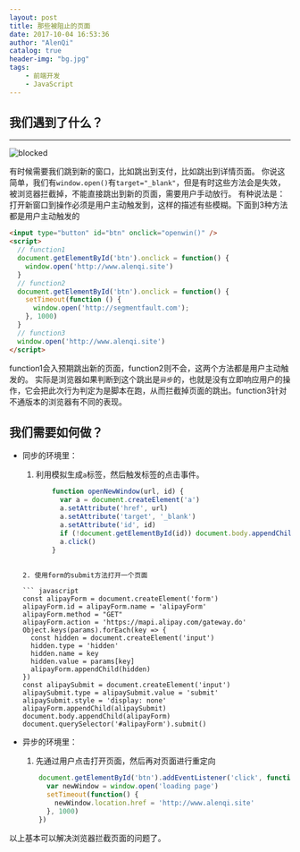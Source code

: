 ```yaml
---
layout: post
title: 那些被阻止的页面
date: 2017-10-04 16:53:36
author: "AlenQi"
catalog: true
header-img: "bg.jpg"
tags:
    - 前端开发
    - JavaScript
---
```


## 我们遇到了什么？

---------------

![blocked](blocked.jpg)

有时候需要我们跳到新的窗口，比如跳出到支付，比如跳出到详情页面。
你说这简单，我们有`window.open()`有`target="_blank"`，但是有时这些方法会是失效，被浏览器拦截掉，不能直接跳出到新的页面，需要用户手动放行。
有种说法是：打开新窗口到操作必须是用户主动触发到，这样的描述有些模糊。下面到3种方法都是用户主动触发的

``` html
<input type="button" id="btn" onclick="openwin()" />
<script>
  // function1
  document.getElementById('btn').onclick = function() {
    window.open('http://www.alenqi.site')
  }
  // function2
  document.getElementById('btn').onclick = function() {
	setTimeout(function () {
	  window.open('http://segmentfault.com');
	}, 1000)
  }
  // function3
  window.open('http://www.alenqi.site')
</script>
```
function1会入预期跳出新的页面，function2则不会，这两个方法都是用户主动触发的。
实际是浏览器如果判断到这个跳出是`异步`的，也就是没有立即响应用户的操作，它会把此次行为判定为是脚本在跑，从而拦截掉页面的跳出。function3针对不通版本的浏览器有不同的表现。

## 我们需要如何做？

-  同步的环境里：

	1. 利用模拟生成`a`标签，然后触发标签的点击事件。

		```  javascript
			function openNewWindow(url, id) {
			  var a = document.createElement('a')
			  a.setAttribute('href', url)
			  a.setAttribute('target', '_blank')
			  a.setAttribute('id', id)
			  if (!document.getElementById(id)) document.body.appendChild(a)
			  a.click()
		    }
	  ```

	2. 使用form的submit方法打开一个页面  

	  ``` javascript
      const alipayForm = document.createElement('form')
      alipayForm.id = alipayForm.name = 'alipayForm'
      alipayForm.method = "GET"
      alipayForm.action = 'https://mapi.alipay.com/gateway.do'
      Object.keys(params).forEach(key => {
        const hidden = document.createElement('input')
        hidden.type = 'hidden'
        hidden.name = key
        hidden.value = params[key]
        alipayForm.appendChild(hidden)
      })
      const alipaySubmit = document.createElement('input')
      alipaySubmit.type = alipaySubmit.value = 'submit'
      alipaySubmit.style = 'display: none'
      alipayForm.appendChild(alipaySubmit)
      document.body.appendChild(alipayForm)
      document.querySelector('#alipayForm').submit()
	  ```

-  异步的环境里：

	1. 先通过用户点击打开页面，然后再对页面进行重定向

	``` javascript
		document.getElementById('btn').addEventListener('click', function() {
		  var newWindow = window.open('loading page')
		  setTimeout(function() {
		    newWindow.location.href = 'http://www.alenqi.site'
		  }, 1000)
		})
     ```
以上基本可以解决浏览器拦截页面的问题了。
